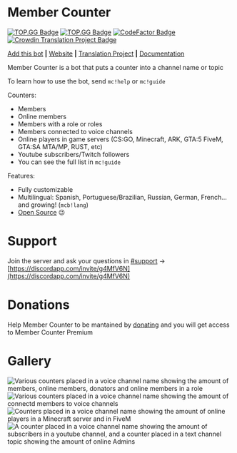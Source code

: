 # Member Counter

[![TOP.GG Badge](https://discordbots.org/api/widget/servers/478567255198662656.svg)](https://discordbots.org/bot/478567255198662656)
[![TOP.GG Badge](https://discordapp.com/api/guilds/614777317733957632/widget.png?style=shield)](https://discord.gg/g4MfV6N)
[![CodeFactor Badge](https://www.codefactor.io/repository/github/eduardozgz/member-counter-bot/badge)](https://www.codefactor.io/repository/github/eduardozgz/member-counter-bot)
[![Crowdin Translation Project Badge](https://badges.crowdin.net/member-counter-bot/localized.svg)](https://crowdin.com/project/member-counter-bot)

[Add this bot](https://discordapp.com/api/oauth2/authorize?client_id=478567255198662656&permissions=269798487&scope=bot) **|** [Website](https://member-counter.eduardozgz.com/) **|** [Translation Project](https://crowdin.com/project/member-counter-bot) **|** [Documentation](https://eduardozgz.gitbook.io/member-counter/)

Member Counter is a bot that puts a counter into a channel name or topic

To learn how to use the bot, send `mc!help` or `mc!guide`

Counters:

- Members
- Online members
- Members with a role or roles
- Members connected to voice channels
- Online players in game servers (CS:GO, Minecraft, ARK, GTA:5 FiveM, GTA:SA MTA/MP, RUST, etc)
- Youtube subscribers/Twitch followers
- You can see the full list in `mc!guide`

Features:

- Fully customizable
- Multilingual: Spanish, Portuguese/Brazilian, Russian, German, French... and growing! (`mcb!lang`)
- [Open Source](https://github.com/eduardozgz/member-counter-bot) 😉

# Support

Join the server and ask your questions in [#support](https://discordapp.com/channels/614777317733957632/614777465683968038) -> [https://discordapp.com/invite/g4MfV6N](https://discordapp.com/invite/g4MfV6N)

# Donations

Help Member Counter to be mantained by [donating](https://member-counter.eduardozgz.com/donate) and you will get access to Member Counter Premium

# Gallery

![Various counters placed in a voice channel name showing the amount of members, online members, donators and online members in a role](https://i.imgur.com/d0kN63N.png)
![Various counters placed in a voice channel name showing the amount of connectd members to voice channels](https://i.imgur.com/AJ168AK.png)
![Counters placed in a voice channel name showing the amount of online players in a Minecraft server and in FiveM](https://i.imgur.com/gKUR8Ke.png)
![A counter placed in a voice channel name showing the amount of subscribers in a youtube channel, and a counter placed in a text channel topic showing the amount of online Admins](https://i.imgur.com/OYDMEMQ.png)
